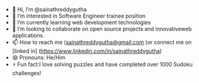 - 👋 Hi, I’m @sainathreddygutha
- 👀 I’m interested in Software Engineer trainee position
- 🌱 I’m currently learning web development technologies 
- 💞️ I’m looking to collaborate on open source projects and innovativeweb applications.
- 📫 How to reach me (sainathreddygutha@gmail.com )or connect me on  [linked in] (https://www.linkedin.com/in/sainathreddygutha)
- 😄 Pronouns: He/Him
- ⚡ Fun fact:I love solving puzzles and have completed over 1000 Sudoku challenges!

<!---
sainathreddygutha/sainathreddygutha is a ✨ special ✨ repository because its `README.md` (this file) appears on your GitHub profile.
You can click the Preview link to take a look at your changes.
--->
